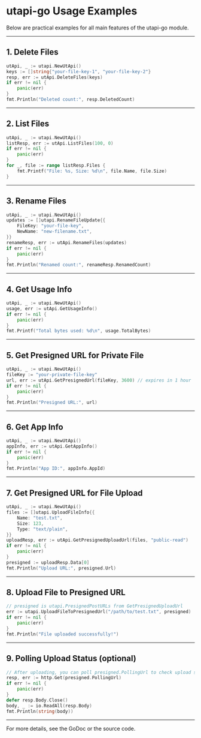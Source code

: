 # utapi-go Usage Examples

Below are practical examples for all main features of the utapi-go module.

---

## 1. Delete Files

```go
utApi, _ := utapi.NewUtApi()
keys := []string{"your-file-key-1", "your-file-key-2"}
resp, err := utApi.DeleteFiles(keys)
if err != nil {
    panic(err)
}
fmt.Println("Deleted count:", resp.DeletedCount)
```

---

## 2. List Files

```go
utApi, _ := utapi.NewUtApi()
listResp, err := utApi.ListFiles(100, 0)
if err != nil {
    panic(err)
}
for _, file := range listResp.Files {
    fmt.Printf("File: %s, Size: %d\n", file.Name, file.Size)
}
```

---

## 3. Rename Files

```go
utApi, _ := utapi.NewUtApi()
updates := []utapi.RenameFileUpdate{{
    FileKey: "your-file-key",
    NewName: "new-filename.txt",
}}
renameResp, err := utApi.RenameFiles(updates)
if err != nil {
    panic(err)
}
fmt.Println("Renamed count:", renameResp.RenamedCount)
```

---

## 4. Get Usage Info

```go
utApi, _ := utapi.NewUtApi()
usage, err := utApi.GetUsageInfo()
if err != nil {
    panic(err)
}
fmt.Printf("Total bytes used: %d\n", usage.TotalBytes)
```

---

## 5. Get Presigned URL for Private File

```go
utApi, _ := utapi.NewUtApi()
fileKey := "your-private-file-key"
url, err := utApi.GetPresignedUrl(fileKey, 3600) // expires in 1 hour
if err != nil {
    panic(err)
}
fmt.Println("Presigned URL:", url)
```

---

## 6. Get App Info

```go
utApi, _ := utapi.NewUtApi()
appInfo, err := utApi.GetAppInfo()
if err != nil {
    panic(err)
}
fmt.Println("App ID:", appInfo.AppId)
```

---

## 7. Get Presigned URL for File Upload

```go
utApi, _ := utapi.NewUtApi()
files := []utapi.UploadFileInfo{{
    Name: "test.txt",
    Size: 123,
    Type: "text/plain",
}}
uploadResp, err := utApi.GetPresignedUploadUrl(files, "public-read")
if err != nil {
    panic(err)
}
presigned := uploadResp.Data[0]
fmt.Println("Upload URL:", presigned.Url)
```

---

## 8. Upload File to Presigned URL

```go
// presigned is utapi.PresignedPostURLs from GetPresignedUploadUrl
err := utapi.UploadFileToPresignedUrl("/path/to/test.txt", presigned)
if err != nil {
    panic(err)
}
fmt.Println("File uploaded successfully!")
```

---

## 9. Polling Upload Status (optional)

```go
// After uploading, you can poll presigned.PollingUrl to check upload status
resp, err := http.Get(presigned.PollingUrl)
if err != nil {
    panic(err)
}
defer resp.Body.Close()
body, _ := io.ReadAll(resp.Body)
fmt.Println(string(body))
```

---

For more details, see the GoDoc or the source code.
